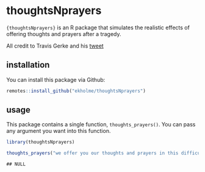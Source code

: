 
# thoughtsNprayers

`{thoughtsNprayers}` is an R package that simulates the realistic
effects of offering thoughts and prayers after a tragedy.

All credit to Travis Gerke and his
[tweet](https://twitter.com/travisgerke/status/1529276517452111872?cxt=HHwWgICjofy4irkqAAAA)

## installation

You can install this package via Github:

``` r
remotes::install_github("ekholme/thoughtsNprayers")
```

## usage

This package contains a single function, `thoughts_prayers()`. You can
pass any argument you want into this function.

``` r
library(thoughtsNprayers)

thoughts_prayers("we offer you our thoughts and prayers in this difficult time")
```

    ## NULL
